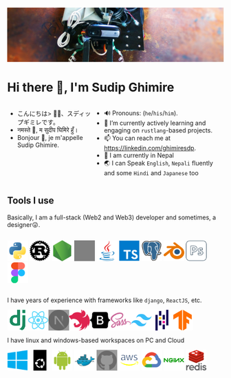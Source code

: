 ![Cover Photo](res/cover.jpg)

# Hi there 👋, I'm Sudip Ghimire

<div style="display:flex; flex-direction:row;">

<div style="width:40%">

- こんにちは> 🙇‍♂️、スディップギミレです。
- नमस्ते 🙏, म सुदीप घिमिरे हुँ।
- Bonjour 👋, je m'appelle Sudip Ghimire.

</div>

<div style="width:60%">

- 🔊 Pronouns: (`he`/`his`/`him`).
- 🌱 I’m currently actively learning and engaging on `rustlang`-based projects.
- 📫 You can reach me at <https://linkedin.com/ghimiresdp>.
- 📌 I am currently in Nepal
- 🌏 I can Speak `English`, `Nepali` fluently and some `Hindi` and `Japanese` too

</div>

</div>

## Tools I use

Basically, I am a full-stack (Web2 and Web3) developer and sometimes, a designer😜.

<div style="display:flex;">

<img src="https://raw.githubusercontent.com/devicons/devicon/master/icons/python/python-original.svg" alt="python" width="48" height="48" /> <img src="https://raw.githubusercontent.com/devicons/devicon/master/icons/rust/rust-plain.svg" alt="rustlang" width="48" height="48">
<img src="https://raw.githubusercontent.com/devicons/devicon/master/icons/nodejs/nodejs-original.svg" alt="nodejs" width="48" height="48" />
<img src="https://raw.githubusercontent.com/devicons/devicon/master/icons/solidity/solidity-original.svg" alt="solidity" width="48" height="48" style="filter:invert(0.5)"/>
<img src="https://raw.githubusercontent.com/devicons/devicon/master/icons/java/java-original.svg" alt="java" width="48" height="48"/>
<img src="https://raw.githubusercontent.com/devicons/devicon/master/icons/typescript/typescript-original.svg" alt="typescript" width="48" height="48" />
<img src="https://raw.githubusercontent.com/devicons/devicon/master/icons/postgresql/postgresql-original.svg" alt="postgresql" width="48" height="48">
<img src="https://raw.githubusercontent.com/devicons/devicon/master/icons/blender/blender-original.svg" alt="blender" width="48" height="48">
<img src="https://raw.githubusercontent.com/devicons/devicon/master/icons/photoshop/photoshop-line.svg" alt="photoshop" width="48" height="48">
<img src="https://raw.githubusercontent.com/devicons/devicon/master/icons/figma/figma-original.svg" alt="figma" width="48" height="48">

</div>

I have years of experience with frameworks like `django`, `ReactJS`, etc.

<div style="display:flex;">

<img src="https://raw.githubusercontent.com/devicons/devicon/master/icons/django/django-plain.svg" alt="django" width="48" height="48"  style="filter:brightness(3)">
<img src="https://raw.githubusercontent.com/devicons/devicon/master/icons/react/react-original.svg" alt="react" width="48" height="48" />
<img src="https://raw.githubusercontent.com/devicons/devicon/master/icons/nextjs/nextjs-original.svg" alt="next" width="48" height="48" style="filter:invert(0.4)">
<img src="https://raw.githubusercontent.com/devicons/devicon/master/icons/nestjs/nestjs-plain.svg" alt="nest" width="48" height="48" />
<img src="https://raw.githubusercontent.com/devicons/devicon/master/icons/bootstrap/bootstrap-plain.svg" alt="bootstrap" width="48" height="48" />
<img src="https://raw.githubusercontent.com/devicons/devicon/master/icons/sass/sass-original.svg" alt="sass" width="48" height="48" />
<img src="https://raw.githubusercontent.com/devicons/devicon/master/icons/tailwindcss/tailwindcss-plain.svg" alt="tailwind" width="48" height="48">
<img src="https://raw.githubusercontent.com/devicons/devicon/master/icons/pandas/pandas-original.svg" alt="pandas" width="48" height="48">
<img src="https://raw.githubusercontent.com/devicons/devicon/master/icons/tensorflow/tensorflow-original.svg" alt="tensorflow" width="48" height="48">

</div>

I have linux and windows-based workspaces on PC and Cloud
<div class="display:flex;">

<img src="https://raw.githubusercontent.com/devicons/devicon/master/icons/windows8/windows8-original.svg" alt="windows" width="48" height="48">
<img src="https://raw.githubusercontent.com/devicons/devicon/master/icons/ubuntu/ubuntu-plain.svg" alt="ubuntu" width="48" height="48">
<!-- <img src="https://raw.githubusercontent.com/devicons/devicon/master/icons/apple/apple-original.svg" alt="mac" width="48" height="48"> -->
<img src="https://raw.githubusercontent.com/devicons/devicon/master/icons/android/android-plain.svg" alt="android" width="48" height="48">
<img src="https://raw.githubusercontent.com/devicons/devicon/master/icons/docker/docker-original.svg" alt="Docker" width="48" height="48" />
<img src="https://raw.githubusercontent.com/devicons/devicon/master/icons/github/github-original.svg" alt="github" width="48" height="48"  style="filter:invert(0.4)">
<img src="https://raw.githubusercontent.com/github/explore/80688e429a7d4ef2fca1e82350fe8e3517d3494d/topics/aws/aws.png" alt="aws" width="48" height="48" style="filter:brightness(2)"/>
<img src="https://raw.githubusercontent.com/devicons/devicon/master/icons/googlecloud/googlecloud-original.svg" alt="gcp" width="48" height="48" />
<img src="https://raw.githubusercontent.com/devicons/devicon/master/icons/nginx/nginx-original.svg" alt="nginx" width="48" height="48">
<img src="https://raw.githubusercontent.com/devicons/devicon/master/icons/redis/redis-original-wordmark.svg" alt="redis" width="48" height="48" />

</div>
<!-- <img src="" alt="" width="48" height="48"> -->

<!-- ## 🔭 I’m currently (but not actively) working on some of the projects

- [prefab server](https://github.com/ghimiresdp/prefab)
- [Rust Challenges](https://github.com/ghimiresdp/rust-challenges)
- [Python Projects](https://github.com/ghimiresdp/python-projects)
- [Python Notes](https://github.com/ghimiresdp/python-notes) -->

<!--
**ghimiresdp/ghimiresdp** is a ✨ _special_ ✨ repository because its `README.md` (this file) appears on your GitHub profile.

Here are some ideas to get you started:

- 🔭 I’m currently working on ...
- 🌱 I’m currently learning ...
- 👯 I’m looking to collaborate on ...
- 🤔 I’m looking for help with ...
- 💬 Ask me about ...
- 📫 How to reach me: ...
- 😄 Pronouns: ...
- ⚡ Fun fact: ...
-->
